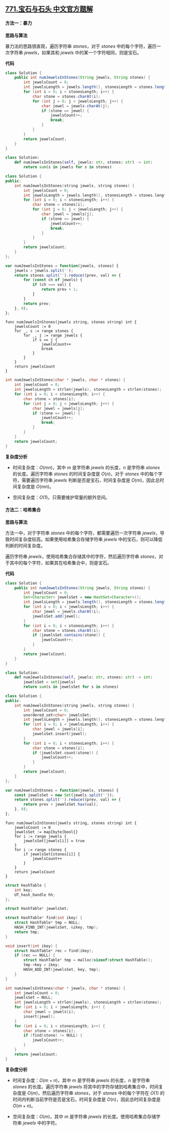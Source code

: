## [771.宝石与石头 中文官方题解](https://leetcode.cn/problems/jewels-and-stones/solutions/100000/bao-shi-yu-shi-tou-by-leetcode-solution)

#### 方法一：暴力

**思路与算法**

暴力法的思路很直观，遍历字符串 $\textit{stones}$，对于 $\textit{stones}$ 中的每个字符，遍历一次字符串 $\textit{jewels}$，如果其和 $\textit{jewels}$ 中的某一个字符相同，则是宝石。

**代码**

```Java [sol1-Java]
class Solution {
    public int numJewelsInStones(String jewels, String stones) {
        int jewelsCount = 0;
        int jewelsLength = jewels.length(), stonesLength = stones.length();
        for (int i = 0; i < stonesLength; i++) {
            char stone = stones.charAt(i);
            for (int j = 0; j < jewelsLength; j++) {
                char jewel = jewels.charAt(j);
                if (stone == jewel) {
                    jewelsCount++;
                    break;
                }
            }
        }
        return jewelsCount;
    }
}
```

```Python [sol1-Python3]
class Solution:
    def numJewelsInStones(self, jewels: str, stones: str) -> int:
        return sum(s in jewels for s in stones)
```

```C++ [sol1-C++]
class Solution {
public:
    int numJewelsInStones(string jewels, string stones) {
        int jewelsCount = 0;
        int jewelsLength = jewels.length(), stonesLength = stones.length();
        for (int i = 0; i < stonesLength; i++) {
            char stone = stones[i];
            for (int j = 0; j < jewelsLength; j++) {
                char jewel = jewels[j];
                if (stone == jewel) {
                    jewelsCount++;
                    break;
                }
            }
        }
        return jewelsCount;
    }
};
```

```JavaScript [sol1-JavaScript]
var numJewelsInStones = function(jewels, stones) {
    jewels = jewels.split('');
    return stones.split('').reduce((prev, val) => {
        for (const ch of jewels) {
            if (ch === val) {
                return prev + 1;
            }
        }
        return prev;
    }, 0);
};
```

```Golang [sol1-Golang]
func numJewelsInStones(jewels string, stones string) int {
    jewelsCount := 0
    for _, s := range stones {
        for _, j := range jewels {
            if s == j {
                jewelsCount++
                break
            }
        }
    }
    return jewelsCount
}
```

```C [sol1-C]
int numJewelsInStones(char * jewels, char * stones) {
    int jewelsCount = 0;
    int jewelsLength = strlen(jewels), stonesLength = strlen(stones);
    for (int i = 0; i < stonesLength; i++) {
        char stone = stones[i];
        for (int j = 0; j < jewelsLength; j++) {
            char jewel = jewels[j];
            if (stone == jewel) {
                jewelsCount++;
                break;
            }
        }
    }
    return jewelsCount;
}
```

**复杂度分析**

- 时间复杂度：$O(mn)$，其中 $m$ 是字符串 $\textit{jewels}$ 的长度，$n$ 是字符串 $\textit{stones}$ 的长度。遍历字符串 $\textit{stones}$ 的时间复杂度是 $O(n)$，对于 $\textit{stones}$ 中的每个字符，需要遍历字符串 $\textit{jewels}$ 判断是否是宝石，时间复杂度是 $O(m)$，因此总时间复杂度是 $O(mn)$。

- 空间复杂度：$O(1)$。只需要维护常量的额外空间。

#### 方法二：哈希集合

**思路与算法**

方法一中，对于字符串 $\textit{stones}$ 中的每个字符，都需要遍历一次字符串 $\textit{jewels}$，导致时间复杂度较高。如果使用哈希集合存储字符串 $\textit{jewels}$ 中的宝石，则可以降低判断的时间复杂度。

遍历字符串 $\textit{jewels}$，使用哈希集合存储其中的字符，然后遍历字符串 $\textit{stones}$，对于其中的每个字符，如果其在哈希集合中，则是宝石。

**代码**

```Java [sol2-Java]
class Solution {
    public int numJewelsInStones(String jewels, String stones) {
        int jewelsCount = 0;
        Set<Character> jewelsSet = new HashSet<Character>();
        int jewelsLength = jewels.length(), stonesLength = stones.length();
        for (int i = 0; i < jewelsLength; i++) {
            char jewel = jewels.charAt(i);
            jewelsSet.add(jewel);
        }
        for (int i = 0; i < stonesLength; i++) {
            char stone = stones.charAt(i);
            if (jewelsSet.contains(stone)) {
                jewelsCount++;
            }
        }
        return jewelsCount;
    }
}
```

```Python [sol2-Python3]
class Solution:
    def numJewelsInStones(self, jewels: str, stones: str) -> int:
        jewelsSet = set(jewels)
        return sum(s in jewelsSet for s in stones)
```

```C++ [sol2-C++]
class Solution {
public:
    int numJewelsInStones(string jewels, string stones) {
        int jewelsCount = 0;
        unordered_set<char> jewelsSet;
        int jewelsLength = jewels.length(), stonesLength = stones.length();
        for (int i = 0; i < jewelsLength; i++) {
            char jewel = jewels[i];
            jewelsSet.insert(jewel);
        }
        for (int i = 0; i < stonesLength; i++) {
            char stone = stones[i];
            if (jewelsSet.count(stone)) {
                jewelsCount++;
            }
        }
        return jewelsCount;
    }
};
```

```JavaScript [sol2-JavaScript]
var numJewelsInStones = function(jewels, stones) {
    const jewelsSet = new Set(jewels.split(''));
    return stones.split('').reduce((prev, val) => {
        return prev + jewelsSet.has(val);
    }, 0);
};
```

```Golang [sol2-Golang]
func numJewelsInStones(jewels string, stones string) int {
    jewelsCount := 0
    jewelsSet := map[byte]bool{}
    for i := range jewels {
        jewelsSet[jewels[i]] = true
    }
    for i := range stones {
        if jewelsSet[stones[i]] {
            jewelsCount++
        }
    }
    return jewelsCount
}
```

```C [sol2-C]
struct HashTable {
    int key;
    UT_hash_handle hh;
};

struct HashTable* jewelsSet;

struct HashTable* find(int ikey) {
    struct HashTable* tmp = NULL;
    HASH_FIND_INT(jewelsSet, &ikey, tmp);
    return tmp;
}

void insert(int ikey) {
    struct HashTable* rec = find(ikey);
    if (rec == NULL) {
        struct HashTable* tmp = malloc(sizeof(struct HashTable));
        tmp->key = ikey;
        HASH_ADD_INT(jewelsSet, key, tmp);
    }
}

int numJewelsInStones(char * jewels, char * stones) {
    int jewelsCount = 0;
    jewelsSet = NULL;
    int jewelsLength = strlen(jewels), stonesLength = strlen(stones);
    for (int i = 0; i < jewelsLength; i++) {
        char jewel = jewels[i];
        insert(jewel);
    }
    for (int i = 0; i < stonesLength; i++) {
        char stone = stones[i];
        if (find(stone) != NULL) {
            jewelsCount++;
        }
    }
    return jewelsCount;
}
```

**复杂度分析**

- 时间复杂度：$O(m+n)$，其中 $m$ 是字符串 $\textit{jewels}$ 的长度，$n$ 是字符串 $\textit{stones}$ 的长度。遍历字符串 $\textit{jewels}$ 将其中的字符存储到哈希集合中，时间复杂度是 $O(m)$，然后遍历字符串 $\textit{stones}$，对于 $\textit{stones}$ 中的每个字符在 $O(1)$ 的时间内判断当前字符是否是宝石，时间复杂度是 $O(n)$，因此总时间复杂度是 $O(m+n)$。

- 空间复杂度：$O(m)$，其中 $m$ 是字符串 $\textit{jewels}$ 的长度。使用哈希集合存储字符串 $\textit{jewels}$ 中的字符。